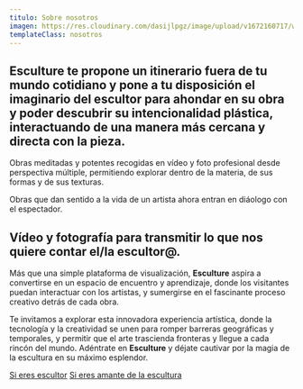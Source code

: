 ```yaml
---
titulo: Sobre nosotros
imagen: https://res.cloudinary.com/dasijlpgz/image/upload/v1672160717/web/nosotros.jpg
templateClass: nosotros
---
```

## Esculture te propone un itinerario fuera de tu mundo cotidiano y pone a tu disposición el imaginario del escultor para ahondar en su obra y poder descubrir su intencionalidad plástica, interactuando de una manera más cercana y directa con la pieza.

Obras meditadas y potentes recogidas en vídeo y foto profesional desde perspectiva múltiple, permitiendo explorar dentro de la materia, de sus formas y de sus texturas.

Obras que dan sentido a la vida de un artista ahora entran en diáologo con el espectador.

## Vídeo y fotografía para transmitir lo que nos quiere contar el/la escultor@.

Más que una simple plataforma de visualización, **Esculture** aspira a convertirse en un espacio de encuentro y aprendizaje, donde los visitantes puedan interactuar con los artistas, y sumergirse en el fascinante proceso creativo detrás de cada obra.

Te invitamos a explorar esta innovadora experiencia artística, donde la tecnología y la creatividad se unen para romper barreras geográficas y temporales, y permitir que el arte trascienda fronteras y llegue a cada rincón del mundo. Adéntrate en **Esculture** y déjate cautivar por la magia de la escultura en su máximo esplendor.

<p class="sabermas flex">
  <a class="boton" href="/sobre-nosotros/para-escultores/">Si eres escultor</a>
  <a class="boton" href="/sobre-nosotros/para-visitantes/">Si eres amante de la escultura</a>
</p>